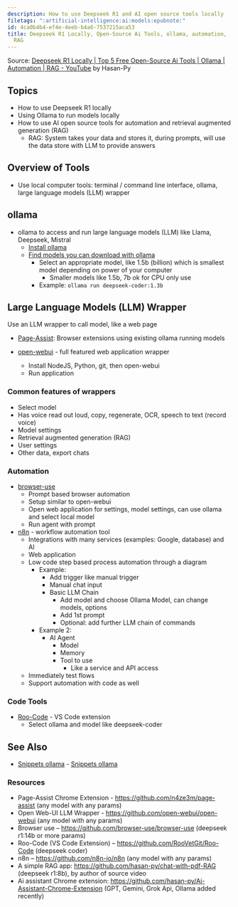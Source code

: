```yaml
---
description: How to use Deepseek R1 and AI open source tools locally
filetags: ":artificial-intelligence:ai:models:epubnote:"
id: 4ca0b4b4-ef4e-4eeb-b4a6-7537215aca53
title: Deepseek R1 Locally, Open-Source Ai Tools, ollama, automation,
  RAG
---
```


Source: [Deepseek R1 Locally \| Top 5 Free Open-Source Ai Tools \|
Ollama \| Automation \| RAG -
YouTube](https://www.youtube.com/watch?v=hjg9kJs8al8) by Hasan-Py

## Topics

- How to use Deepseek R1 locally
- Using Ollama to run models locally
- How to use AI open source tools for automation and retrieval augmented
  generation (RAG)
  - RAG: System takes your data and stores it, during prompts, will use
    the data store with LLM to provide answers

## Overview of Tools

- Use local computer tools: terminal / command line interface, ollama,
  large language models (LLM) wrapper

## ollama

- ollama to access and run large language models (LLM) like Llama,
  Deepseek, Mistral
  - [Install ollama](https://ollama.com/)
  - [Find models you can download with
    ollama](https://ollama.com/library)
    - Select an appropriate model, like 1.5b (billion) which is smallest
      model depending on power of your computer
      - Smaller models like 1.5b, 7b ok for CPU only use
    - Example: `ollama run deepseek-coder:1.3b`

## Large Language Models (LLM) Wrapper

Use an LLM wrapper to call model, like a web page

- [Page-Assist](https://github.com/n4ze3m/page-assist): Browser
  extensions using existing ollama running models

- [open-webui](https://github.com/open-webui/open-webui) - full featured
  web application wrapper

  - Install NodeJS, Python, git, then open-webui
  - Run application

### Common features of wrappers

- Select model
- Has voice read out loud, copy, regenerate, OCR, speech to text (record
  voice)
- Model settings
- Retrieval augmented generation (RAG)
- User settings
- Other data, export chats

### Automation

- [browser-use](https://github.com/browser-use/browser-use)
  - Prompt based browser automation
  - Setup similar to open-webui
  - Open web application for settings, model settings, can use ollama
    and select local model
  - Run agent with prompt
- [n8n](https://github.com/n8n-io/n8n) - workflow automation tool
  - Integrations with many services (examples: Google, database) and AI
  - Web application
  - Low code step based process automation through a diagram
    - Example:
      - Add trigger like manual trigger
      - Manual chat input
      - Basic LLM Chain
        - Add model and choose Ollama Model, can change models, options
        - Add 1st prompt
        - Optional: add further LLM chain of commands
    - Example 2:
      - AI Agent
        - Model
        - Memory
        - Tool to use
          - Like a service and API access
  - Immediately test flows
  - Support automation with code as well

### Code Tools

- [Roo-Code](https://github.com/RooVetGit/Roo-Code ) - VS Code extension
  - Select ollama and model like deepseek-coder

## See Also

- [Snippets ollama](005-Computer-Snippets-ollama.md) - [Snippets
  ollama](id:43ecce4a-30f7-4d84-a7fb-7b12e7bc46d0)

### Resources

- Page-Assist Chrome Extension - <https://github.com/n4ze3m/page-assist>
  (any model with any params)
- Open Web-UI LLM Wrapper - <https://github.com/open-webui/open-webui>
  (any model with any params)
- Browser use – <https://github.com/browser-use/browser-use> (deepseek
  r1:14b or more params)
- Roo-Code (VS Code Extension) – <https://github.com/RooVetGit/Roo-Code>
  (deepseek coder)
- n8n – <https://github.com/n8n-io/n8n> (any model with any params)
- A simple RAG app: <https://github.com/hasan-py/chat-with-pdf-RAG>
  (deepseek r1:8b), by author of source video
- Ai assistant Chrome extension:
  <https://github.com/hasan-py/Ai-Assistant-Chrome-Extension> (GPT,
  Gemini, Grok Api, Ollama added recently)
